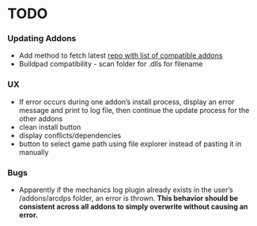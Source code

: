 # TODO

### Updating Addons

- Add method to fetch latest [repo with list of compatible addons](https://github.com/gw2-addon-loader/Approved-Addons)
- Buildpad compatibility - scan folder for .dlls for filename

### UX

- If error occurs during one addon’s install process, display an error message and print to log file, then continue the update process for the other addons
- clean install button
- display conflicts/dependencies
- button to select game path using file explorer instead of pasting it in manually

### Bugs

- Apparently if the mechanics log plugin already exists in the user’s /addons/arcdps folder, an error is thrown. **This behavior should be consistent across all addons to simply overwrite without causing an error.**